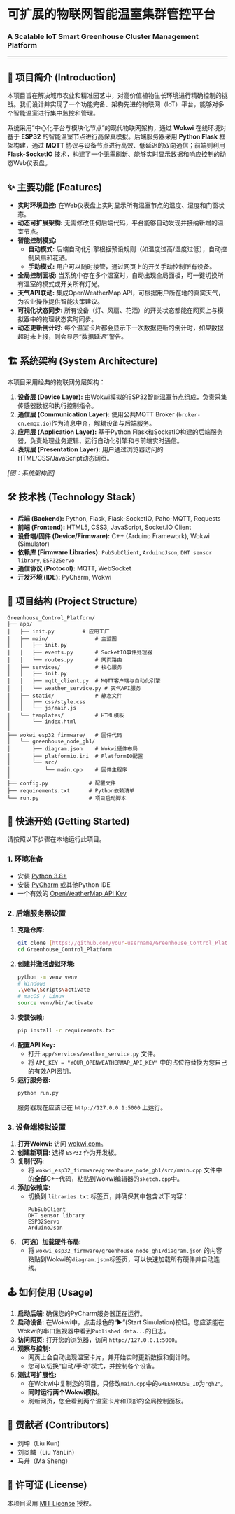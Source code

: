 # 可扩展的物联网智能温室集群管控平台
### A Scalable IoT Smart Greenhouse Cluster Management Platform

---

## 📖 项目简介 (Introduction)

本项目旨在解决城市农业和精准园艺中，对高价值植物生长环境进行精确控制的挑战。我们设计并实现了一个功能完备、架构先进的物联网（IoT）平台，能够对多个智能温室进行集中监控和管理。

系统采用“中心化平台与模块化节点”的现代物联网架构，通过 **Wokwi** 在线环境对基于 **ESP32** 的智能温室节点进行高保真模拟。后端服务器采用 **Python Flask** 框架构建，通过 **MQTT** 协议与设备节点进行高效、低延迟的双向通信；前端则利用 **Flask-SocketIO** 技术，构建了一个无需刷新、能够实时显示数据和响应控制的动态Web仪表盘。

## ✨ 主要功能 (Features)

* **实时环境监控:** 在Web仪表盘上实时显示所有温室节点的温度、湿度和门窗状态。
* **动态可扩展架构:** 无需修改任何后端代码，平台能够自动发现并接纳新增的温室节点。
* **智能控制模式:**
    * **自动模式:** 后端自动化引擎根据预设规则（如温度过高/湿度过低），自动控制风扇和花洒。
    * **手动模式:** 用户可以随时接管，通过网页上的开关手动控制所有设备。
* **全局控制面板:** 当系统中存在多个温室时，自动出现全局面板，可一键切换所有温室的模式或开关所有灯光。
* **天气API联动:** 集成OpenWeatherMap API，可根据用户所在地的真实天气，为农业操作提供智能决策建议。
* **可视化状态同步:** 所有设备（灯、风扇、花洒）的开关状态都能在网页上与模拟器中的物理状态实时同步。
* **动态更新倒计时:** 每个温室卡片都会显示下一次数据更新的倒计时，如果数据超时未上报，则会显示“数据延迟”警告。

## 🏗️ 系统架构 (System Architecture)

本项目采用经典的物联网分层架构：

1.  **设备层 (Device Layer):** 由Wokwi模拟的ESP32智能温室节点组成，负责采集传感器数据和执行控制指令。
2.  **通信层 (Communication Layer):** 使用公共MQTT Broker (`broker-cn.emqx.io`)作为消息中介，解耦设备与后端服务。
3.  **应用层 (Application Layer):** 基于Python Flask和SocketIO构建的后端服务器，负责处理业务逻辑、运行自动化引擎和与前端实时通信。
4.  **表现层 (Presentation Layer):** 用户通过浏览器访问的HTML/CSS/JavaScript动态网页。

*[图：系统架构图]*

## 🛠️ 技术栈 (Technology Stack)

* **后端 (Backend):** Python, Flask, Flask-SocketIO, Paho-MQTT, Requests
* **前端 (Frontend):** HTML5, CSS3, JavaScript, Socket.IO Client
* **设备端/固件 (Device/Firmware):** C++ (Arduino Framework), Wokwi (Simulator)
* **依赖库 (Firmware Libraries):** `PubSubClient`, `ArduinoJson`, `DHT sensor library`, `ESP32Servo`
* **通信协议 (Protocol):** MQTT, WebSocket
* **开发环境 (IDE):** PyCharm, Wokwi

## 📁 项目结构 (Project Structure)
```
Greenhouse_Control_Platform/
├── app/
│   ├── init.py         # 应用工厂
│   ├── main/               # 主蓝图
│   │   ├── init.py
│   │   ├── events.py       # SocketIO事件处理器
│   │   └── routes.py       # 网页路由
│   ├── services/           # 核心服务
│   │   ├── init.py
│   │   ├── mqtt_client.py  # MQTT客户端与自动化引擎
│   │   └── weather_service.py # 天气API服务
│   ├── static/             # 静态文件
│   │   ├── css/style.css
│   │   └── js/main.js
│   └── templates/          # HTML模板
│       └── index.html
│
├── wokwi_esp32_firmware/   # 固件代码
│   └── greenhouse_node_gh1/
│       ├── diagram.json    # Wokwi硬件布局
│       ├── platformio.ini  # PlatformIO配置
│       └── src/
│           └── main.cpp    # 固件主程序
│
├── config.py             # 配置文件
├── requirements.txt      # Python依赖清单
└── run.py                # 项目启动脚本
```
## 🚀 快速开始 (Getting Started)

请按照以下步骤在本地运行此项目。

### **1. 环境准备**

* 安装 [Python 3.8+](https://www.python.org/downloads/)
* 安装 [PyCharm](https://www.jetbrains.com/pycharm/download/) 或其他Python IDE
* 一个有效的 [OpenWeatherMap API Key](https://openweathermap.org/api)

### **2. 后端服务器设置**

1.  **克隆仓库:**
    ```bash
    git clone [https://github.com/your-username/Greenhouse_Control_Platform.git](https://github.com/your-username/Greenhouse_Control_Platform.git)
    cd Greenhouse_Control_Platform
    ```
2.  **创建并激活虚拟环境:**
    ```bash
    python -m venv venv
    # Windows
    .\venv\Scripts\activate
    # macOS / Linux
    source venv/bin/activate
    ```
3.  **安装依赖:**
    ```bash
    pip install -r requirements.txt
    ```
4.  **配置API Key:**
    * 打开 `app/services/weather_service.py` 文件。
    * 将 `API_KEY = "YOUR_OPENWEATHERMAP_API_KEY"` 中的占位符替换为您自己的有效API密钥。
5.  **运行服务器:**
    ```bash
    python run.py
    ```
    服务器现在应该已在 `http://127.0.0.1:5000` 上运行。

### **3. 设备端模拟设置**

1.  **打开Wokwi:** 访问 [wokwi.com](https://wokwi.com/)。
2.  **创建新项目:** 选择 `ESP32` 作为开发板。
3.  **复制代码:**
    * 将 `wokwi_esp32_firmware/greenhouse_node_gh1/src/main.cpp` 文件中的**全部**C++代码，粘贴到Wokwi编辑器的`sketch.cpp`中。
4.  **添加依赖库:**
    * 切换到 `libraries.txt` 标签页，并确保其中包含以下内容：
        ```
        PubSubClient
        DHT sensor library
        ESP32Servo
        ArduinoJson
        ```
5.  **（可选）加载硬件布局:**
    * 将 `wokwi_esp32_firmware/greenhouse_node_gh1/diagram.json` 的内容粘贴到Wokwi的`diagram.json`标签页，可以快速加载所有硬件并自动连线。

## 🕹️ 如何使用 (Usage)

1.  **启动后端:** 确保您的PyCharm服务器正在运行。
2.  **启动设备:** 在Wokwi中，点击绿色的“▶”(Start Simulation)按钮。您应该能在Wokwi的串口监视器中看到`Published data...`的日志。
3.  **访问网页:** 打开您的浏览器，访问 `http://127.0.0.1:5000`。
4.  **观察与控制:**
    * 网页上会自动出现温室卡片，并开始实时更新数据和倒计时。
    * 您可以切换“自动/手动”模式，并控制各个设备。
5.  **测试可扩展性:**
    * 在Wokwi中复制您的项目，只修改`main.cpp`中的`GREENHOUSE_ID`为`"gh2"`。
    * **同时运行两个Wokwi模拟**。
    * 刷新网页，您会看到两个温室卡片和顶部的全局控制面板。

## 👥 贡献者 (Contributors)

* 刘坤（Liu Kun)
* 刘炎麟（Liu YanLin）
* 马升（Ma Sheng）

## 📄 许可证 (License)

本项目采用 [MIT License](https://opensource.org/licenses/MIT) 授权。